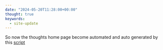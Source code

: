 ```yaml
---
date: "2024-05-20T11:28:00+00:00"
thought: true
keywords:
  - site-update
---
```


So now the thoughts home page become automated and auto generated by this
[script](https://github.com/22mahmoud/maw.sh/blob/master/bin/thoughts_index)

